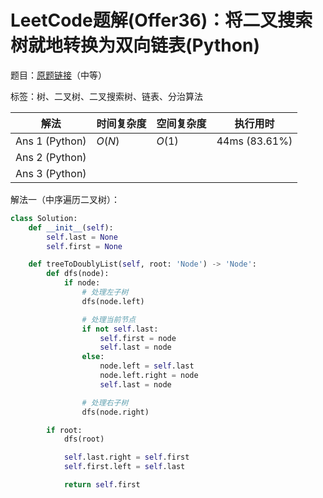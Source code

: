 # LeetCode题解(Offer36)：将二叉搜索树就地转换为双向链表(Python)

题目：[原题链接](https://leetcode-cn.com/problems/er-cha-sou-suo-shu-yu-shuang-xiang-lian-biao-lcof/)（中等）

标签：树、二叉树、二叉搜索树、链表、分治算法

| 解法           | 时间复杂度 | 空间复杂度 | 执行用时      |
| -------------- | ---------- | ---------- | ------------- |
| Ans 1 (Python) | $O(N)$     | $O(1)$     | 44ms (83.61%) |
| Ans 2 (Python) |            |            |               |
| Ans 3 (Python) |            |            |               |

解法一（中序遍历二叉树）：

```python
class Solution:
    def __init__(self):
        self.last = None
        self.first = None

    def treeToDoublyList(self, root: 'Node') -> 'Node':
        def dfs(node):
            if node:
                # 处理左子树
                dfs(node.left)

                # 处理当前节点
                if not self.last:
                    self.first = node
                    self.last = node
                else:
                    node.left = self.last
                    node.left.right = node
                    self.last = node

                # 处理右子树
                dfs(node.right)

        if root:
            dfs(root)

            self.last.right = self.first
            self.first.left = self.last

            return self.first
```
